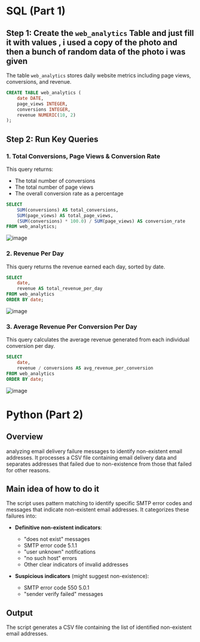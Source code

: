 #  SQL  (Part 1)

## Step 1: Create the `web_analytics` Table and just fill it with values , i used a copy of the photo and then a bunch of random data of the photo i was given

The table `web_analytics` stores daily website metrics including page views, conversions, and revenue.

```sql
CREATE TABLE web_analytics (
    date DATE,
    page_views INTEGER,
    conversions INTEGER,
    revenue NUMERIC(10, 2)
);
```

## Step 2: Run Key Queries

### 1. Total Conversions, Page Views & Conversion Rate

This query returns:
- The total number of conversions
- The total number of page views
- The overall conversion rate as a percentage

```sql
SELECT
    SUM(conversions) AS total_conversions,
    SUM(page_views) AS total_page_views,
    (SUM(conversions) * 100.0) / SUM(page_views) AS conversion_rate
FROM web_analytics;
```

![image](https://github.com/user-attachments/assets/35a2627e-1a2d-4abf-ae8d-278c289a9cae)


### 2. Revenue Per Day

This query returns the revenue earned each day, sorted by date.

```sql
SELECT
    date,
    revenue AS total_revenue_per_day
FROM web_analytics
ORDER BY date;
```
![image](https://github.com/user-attachments/assets/58c28b6e-9bbc-4312-b273-093f852e32cf)


### 3. Average Revenue Per Conversion Per Day

This query calculates the average revenue generated from each individual conversion per day.

```sql
SELECT
    date,
    revenue / conversions AS avg_revenue_per_conversion
FROM web_analytics
ORDER BY date;
```

![image](https://github.com/user-attachments/assets/ec065681-e557-4e18-9aaa-0532f870beb9)


#  Python  (Part 2)

## Overview
analyzing email delivery failure messages to identify non-existent email addresses. It processes a CSV file containing email delivery data and separates addresses that failed due to non-existence from those that failed for other reasons.


## Main idea of how to do it
The script uses pattern matching to identify specific SMTP error codes and messages that indicate non-existent email addresses. It categorizes these failures into:

- **Definitive non-existent indicators**:
  - "does not exist" messages
  - SMTP error code 5.1.1
  - "user unknown" notifications
  - "no such host" errors
  - Other clear indicators of invalid addresses

- **Suspicious indicators** (might suggest non-existence):
  - SMTP error code 550 5.0.1
  - "sender verify failed" messages

## Output
The script generates a CSV file containing the list of identified non-existent email addresses.
